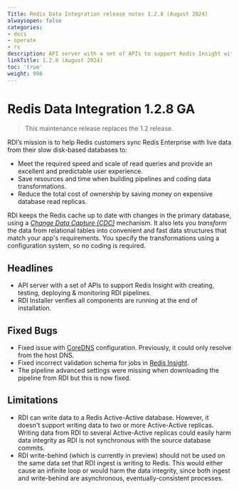 ```yaml
---
Title: Redis Data Integration release notes 1.2.8 (August 2024)
alwaysopen: false
categories:
- docs
- operate
- rs
description: API server with a set of APIs to support Redis Insight with creating, testing, deploying & monitoring RDI pipelines. RDI Installer verifies all components are running at the end of installation.
linkTitle: 1.2.8 (August 2024)
toc: 'true'
weight: 998
---
```


# Redis Data Integration 1.2.8 GA

> This maintenance release replaces the 1.2 release.

RDI’s mission is to help Redis customers sync Redis Enterprise with live data from their slow disk-based databases to:

- Meet the required speed and scale of read queries and provide an excellent and predictable user experience.
- Save resources and time when building pipelines and coding data transformations.
- Reduce the total cost of ownership by saving money on expensive database read replicas.

RDI keeps the Redis cache up to date with changes in the primary database, using a [_Change Data Capture (CDC)_](https://en.wikipedia.org/wiki/Change_data_capture) mechanism.
It also lets you _transform_ the data from relational tables into convenient and fast data structures that match your app's requirements. You specify the transformations using a configuration system, so no coding is required.

## Headlines

- API server with a set of APIs to support Redis Insight with creating, testing, deploying & monitoring RDI pipelines.
- RDI Installer verifies all components are running at the end of installation.

## Fixed Bugs

- Fixed issue with [CoreDNS](https://coredns.io/) configuration. Previously, it could only resolve from the host DNS.
- Fixed incorrect validation schema for jobs in [Redis Insight](https://redis.io/docs/latest/develop/connect/insight/).
- The pipeline advanced settings were missing when downloading the pipeline from RDI but this is now fixed.

## Limitations

- RDI can write data to a Redis Active-Active database. However, it doesn't support writing data to two or more Active-Active replicas. Writing data from RDI to several Active-Active replicas could easily harm data integrity as RDI is not synchronous with the source database commits.
- RDI write-behind (which is currently in preview) should not be used on the same data set that RDI ingest is writing to Redis. This would either cause an infinite loop or would harm the data integrity, since both ingest and write-behind are asynchronous, eventually-consistent processes.
